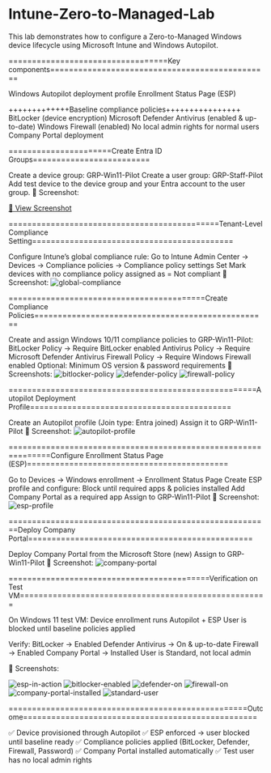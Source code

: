 # Intune-Zero-to-Managed-Lab
This lab demonstrates how to configure a Zero-to-Managed Windows device lifecycle using Microsoft Intune and Windows Autopilot.

==================================Key components===============================================

Windows Autopilot deployment profile
Enrollment Status Page (ESP)

+++++++++++++Baseline compliance policies++++++++++++++++
BitLocker (device encryption)
Microsoft Defender Antivirus (enabled & up-to-date)
Windows Firewall (enabled)
No local admin rights for normal users
Company Portal deployment


======================Create Entra ID Groups=========================

Create a device group: GRP-Win11-Pilot
Create a user group: GRP-Staff-Pilot
Add test device to the device group and your Entra account to the user group.
📸 Screenshot:

[📸 View Screenshot](screenshots/entra-groups.png.PNG)


=============================================Tenant-Level Compliance Setting===========================================

Configure Intune’s global compliance rule:
Go to Intune Admin Center → Devices → Compliance policies → Compliance policy settings
Set Mark devices with no compliance policy assigned as = Not compliant
📸 Screenshot:
![global-compliance](screenshots/global-compliance.png)


==========================================Create Compliance Policies==================================================


Create and assign Windows 10/11 compliance policies to GRP-Win11-Pilot:
BitLocker Policy → Require BitLocker enabled
Antivirus Policy → Require Microsoft Defender Antivirus
Firewall Policy → Require Windows Firewall enabled
Optional: Minimum OS version & password requirements
📸 Screenshots:
![bitlocker-policy](screenshots/bitlocker-policy.png)
![defender-policy](screenshots/defender-policy.png)
![firewall-policy](screenshots/firewall-policy.png)


=====================================================Autopilot Deployment Profile===========================================

Create an Autopilot profile (Join type: Entra joined)
Assign it to GRP-Win11-Pilot
📸 Screenshot:
![autopilot-profile](screenshots/autopilot-profile.png)



===============================================================Configure Enrollment Status Page (ESP)===========================================

Go to Devices → Windows enrollment → Enrollment Status Page
Create ESP profile and configure:
Block until required apps & policies installed
Add Company Portal as a required app
Assign to GRP-Win11-Pilot
📸 Screenshot:
![esp-profile](screenshots/esp-profile.png)

========================================================Deploy Company Portal================================================

Deploy Company Portal from the Microsoft Store (new)
Assign to GRP-Win11-Pilot
📸 Screenshot:
![company-portal](screenshots/company-portal.png)


===========================================Verification on Test VM=====================================================

On Windows 11 test VM:
Device enrollment runs Autopilot + ESP
User is blocked until baseline policies applied

Verify:
BitLocker → Enabled
Defender Antivirus → On & up-to-date
Firewall → Enabled
Company Portal → Installed
User is Standard, not local admin

📸 Screenshots:

![esp-in-action](screenshots/esp-in-action.png)
![bitlocker-enabled](screenshots/bitlocker-enabled.png)
![defender-on](screenshots/defender-on.png)
![firewall-on](screenshots/firewall-on.png)
![company-portal-installed](screenshots/company-portal-installed.png)
![standard-user](screenshots/standard-user.png)


===================================================Outcome==================================================

✅ Device provisioned through Autopilot
✅ ESP enforced → user blocked until baseline ready
✅ Compliance policies applied (BitLocker, Defender, Firewall, Password)
✅ Company Portal installed automatically
✅ Test user has no local admin rights


